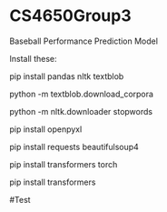 # CS4650Group3

Baseball Performance Prediction Model

Install these:

pip install pandas nltk textblob

python -m textblob.download_corpora

python -m nltk.downloader stopwords

pip install openpyxl

pip install requests beautifulsoup4

pip install transformers torch

pip install transformers

#Test
